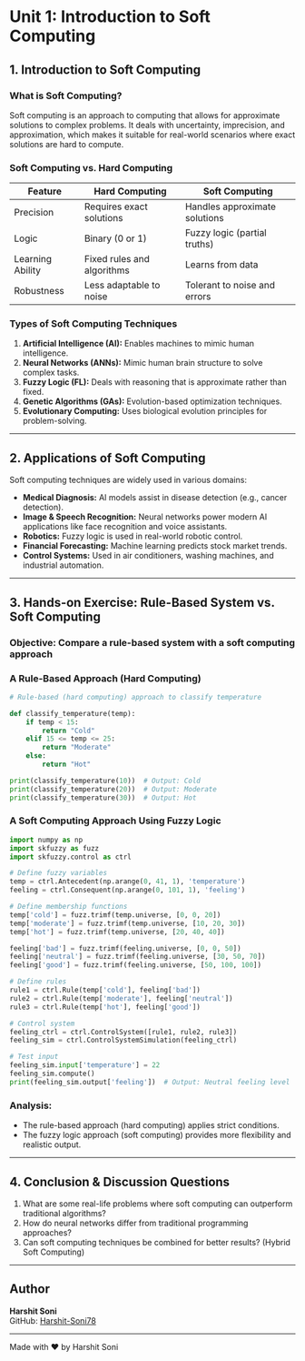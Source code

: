 # **Unit 1: Introduction to Soft Computing**

## **1. Introduction to Soft Computing**

### **What is Soft Computing?**

Soft computing is an approach to computing that allows for approximate solutions to complex problems. It deals with uncertainty, imprecision, and approximation, which makes it suitable for real-world scenarios where exact solutions are hard to compute.

### **Soft Computing vs. Hard Computing**

| Feature          | Hard Computing             | Soft Computing                |
| ---------------- | -------------------------- | ----------------------------- |
| Precision        | Requires exact solutions   | Handles approximate solutions |
| Logic            | Binary (0 or 1)            | Fuzzy logic (partial truths)  |
| Learning Ability | Fixed rules and algorithms | Learns from data              |
| Robustness       | Less adaptable to noise    | Tolerant to noise and errors  |

### **Types of Soft Computing Techniques**

1. **Artificial Intelligence (AI):** Enables machines to mimic human intelligence.
2. **Neural Networks (ANNs):** Mimic human brain structure to solve complex tasks.
3. **Fuzzy Logic (FL):** Deals with reasoning that is approximate rather than fixed.
4. **Genetic Algorithms (GAs):** Evolution-based optimization techniques.
5. **Evolutionary Computing:** Uses biological evolution principles for problem-solving.

---

## **2. Applications of Soft Computing**

Soft computing techniques are widely used in various domains:

- **Medical Diagnosis:** AI models assist in disease detection (e.g., cancer detection).
- **Image & Speech Recognition:** Neural networks power modern AI applications like face recognition and voice assistants.
- **Robotics:** Fuzzy logic is used in real-world robotic control.
- **Financial Forecasting:** Machine learning predicts stock market trends.
- **Control Systems:** Used in air conditioners, washing machines, and industrial automation.

---

## **3. Hands-on Exercise: Rule-Based System vs. Soft Computing**

### **Objective:** Compare a rule-based system with a soft computing approach

### **A Rule-Based Approach (Hard Computing)**

```python
# Rule-based (hard computing) approach to classify temperature

def classify_temperature(temp):
    if temp < 15:
        return "Cold"
    elif 15 <= temp <= 25:
        return "Moderate"
    else:
        return "Hot"

print(classify_temperature(10))  # Output: Cold
print(classify_temperature(20))  # Output: Moderate
print(classify_temperature(30))  # Output: Hot
```

### **A Soft Computing Approach Using Fuzzy Logic**

```python
import numpy as np
import skfuzzy as fuzz
import skfuzzy.control as ctrl

# Define fuzzy variables
temp = ctrl.Antecedent(np.arange(0, 41, 1), 'temperature')
feeling = ctrl.Consequent(np.arange(0, 101, 1), 'feeling')

# Define membership functions
temp['cold'] = fuzz.trimf(temp.universe, [0, 0, 20])
temp['moderate'] = fuzz.trimf(temp.universe, [10, 20, 30])
temp['hot'] = fuzz.trimf(temp.universe, [20, 40, 40])

feeling['bad'] = fuzz.trimf(feeling.universe, [0, 0, 50])
feeling['neutral'] = fuzz.trimf(feeling.universe, [30, 50, 70])
feeling['good'] = fuzz.trimf(feeling.universe, [50, 100, 100])

# Define rules
rule1 = ctrl.Rule(temp['cold'], feeling['bad'])
rule2 = ctrl.Rule(temp['moderate'], feeling['neutral'])
rule3 = ctrl.Rule(temp['hot'], feeling['good'])

# Control system
feeling_ctrl = ctrl.ControlSystem([rule1, rule2, rule3])
feeling_sim = ctrl.ControlSystemSimulation(feeling_ctrl)

# Test input
feeling_sim.input['temperature'] = 22
feeling_sim.compute()
print(feeling_sim.output['feeling'])  # Output: Neutral feeling level
```

### **Analysis:**

- The rule-based approach (hard computing) applies strict conditions.
- The fuzzy logic approach (soft computing) provides more flexibility and realistic output.

---

## **4. Conclusion & Discussion Questions**

1. What are some real-life problems where soft computing can outperform traditional algorithms?
2. How do neural networks differ from traditional programming approaches?
3. Can soft computing techniques be combined for better results? (Hybrid Soft Computing)

---

## Author

**Harshit Soni**  
GitHub: [Harshit-Soni78](https://github.com/Harshit-Soni78)

---
Made with ❤️ by Harshit Soni
